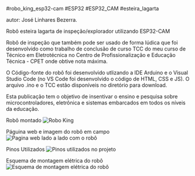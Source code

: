 #robo_king_esp32-cam 
#ESP32
#ESP32_CAM
#esteira_lagarta

autor: José Linhares Bezerra.

Robô esteira lagarta de inspeção/explorador utilizando ESP32-CAM

Robô de inspeção que também pode ser usado de forma lúdica que foi desenvolvido como trabalho de conclusão de curso TCC
do meu curso de Técnico em Eletrotécnica no Centro de Profissionalização e Educação Técnica - CPET onde obtive nota máxima.

O Código-fonte do robô foi desenvolvido utlizando a IDE Arduino e o Visual Studio Code (no VS Code foi desenvolvido o código de HTML, CSS e JS).
O arquivo .ino e o TCC estão disponíveis no diretório para download.

Esta publicação tem o objetivo de insentivar o ensino e pesquisa sobre microcontroladores, eletrônica e sistemas embarcados em todos os níveis da educação.


Robô montado
![Robo King](https://github.com/LinharesKing/robo_king_esp32-cam/assets/157310295/acfdd7f2-6500-42f7-a306-3c3a454d2b9c)

Páguina web e imagem do robô em campo
![Pagina web lado a lado com o robô](https://github.com/LinharesKing/robo_king_esp32-cam/assets/157310295/a51c56a8-2ca6-4dec-ab44-ab2cfbc5ccee)


Pinos Utilizados
![Pinos utilizados no projeto](https://github.com/LinharesKing/robo_king_esp32-cam/assets/157310295/0ccc3b0e-6d88-48a3-82c3-4d06419904b6)

Esquema de montagem elétrica do robô
![Esquema de montagem elétrica do robô](https://github.com/LinharesKing/robo_king_esp32-cam/assets/157310295/27b3ad0d-e1a6-4eeb-bba1-6140d9ecb33d)




